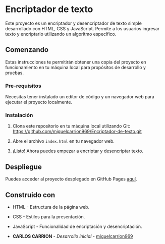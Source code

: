 # Encriptador de texto

Este proyecto es un encriptador y desencriptador de texto simple desarrollado con HTML, CSS y JavaScript. Permite a los usuarios ingresar texto y encriptarlo utilizando un algoritmo específico.

## Comenzando 

Estas instrucciones te permitirán obtener una copia del proyecto en funcionamiento en tu máquina local para propósitos de desarrollo y pruebas.

### Pre-requisitos 

Necesitas tener instalado un editor de código y un navegador web para ejecutar el proyecto localmente.

### Instalación 

1. Clona este repositorio en tu máquina local utilizando Git: https://github.com/miguelcarrion969/Encriptador-de-texto.git


2. Abre el archivo `index.html` en tu navegador web.

3. ¡Listo! Ahora puedes empezar a encriptar y desencriptar texto.

## Despliegue 

Puedes acceder al proyecto desplegado en GitHub Pages [aquí](https://miguelcarrion969.github.io/Encriptador-de-texto/).

## Construido con 

- HTML - Estructura de la página web.
- CSS - Estilos para la presentación.
- JavaScript - Funcionalidad de encriptación y desencriptación.


- **CARLOS CARRION** - *Desarrollo inicial* - [miguelcarrion969](https://github.com/miguelcarrion969)


